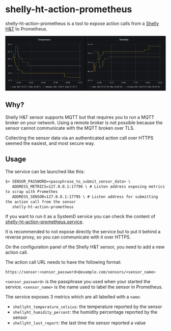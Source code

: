 # shelly-ht-action-prometheus

shelly-ht-action-prometheus is a tool to expose action calls from a [Shelly H&T](https://shelly.cloud/products/shelly-humidity-temperature-smart-home-automation-sensor/) to Prometheus.

![Grafana dashboard with the exported metrics](./shelly_ht_dashboard.png)

## Why?

Shelly H&T sensor supports MQTT but that requires you to run a MQTT broker on your network. Using a remote broker is not
possible because the sensor cannot communicate with the MQTT broken over TLS.

Collecting the sensor data via an authenticated action call over HTTPS seemed the easiest, and most secure way. 

## Usage

The service can be launched like this:

```
$> SENSOR_PASSWORD=<passphrase_to_submit_sensor_data> \
   ADDRESS_METRICS=127.0.0.1:17796 \ # Listen address exposing metrics to scrap with Promethes
   ADDRESS_SENSOR=127.0.0.1:17795 \ # Listen address for submitting the action call from the sensor
   shelly-ht-action-prometheus
```

If you want to run it as a SystemD service you can check the content of
[shelly-ht-action-prometheus.service](./systemd/shelly-ht-action-prometheus.service).

It is recommended to not expose directly the service but to put it behind a reverse proxy, so you can communicate with it
over HTTPS.

On the configuration panel of the Shelly H&T sensor, you need to add a new action call.

The action call URL needs to have the following format:

```
https://sensor:<sensor_password>@example.com/sensors/<sensor_name>
```

`<sensor_password>` is the passphrase you used when your started the service. `<sensor_name>` is the name used to label
the sensor in Prometheus.

The service exposes 3 metrics which are all labelled with a `name`:
 * `shellyht_temperature_celsius`: the temperature reported by the sensor
 * `shellyht_humidity_percent`: the humidity percentage reported by the sensor
 * `shellyht_last_report`: the last time the sensor reported a value
 